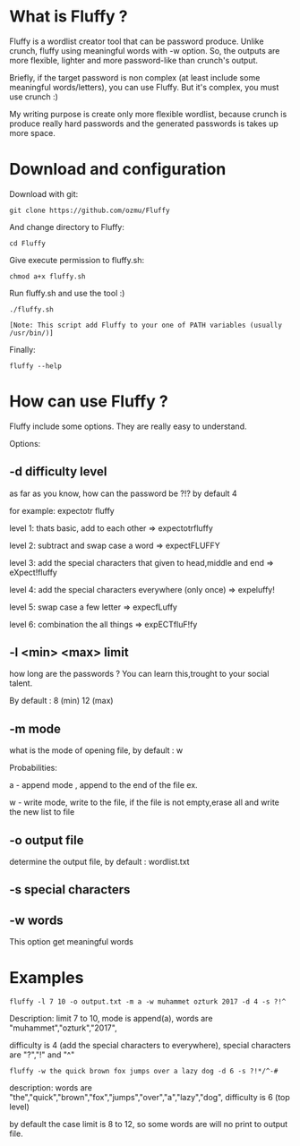 # What is Fluffy ?

Fluffy is a wordlist creator tool that can be password produce. Unlike crunch, fluffy using meaningful words with -w option. So, the outputs are more flexible, lighter and more password-like than crunch's output.

Briefly, if the target password is non complex \(at least include some meaningful words/letters\), you can use Fluffy. But it's complex, you must use crunch :\)

My writing purpose is create only more flexible wordlist, because crunch is produce really hard passwords and the generated passwords is takes up more space.



# Download and configuration

Download with git:

```
git clone https://github.com/ozmu/Fluffy
```

And change directory to Fluffy:

```
cd Fluffy
```

Give execute permission to fluffy.sh:

```
chmod a+x fluffy.sh
```



Run fluffy.sh and use the tool :\)

```
./fluffy.sh

[Note: This script add Fluffy to your one of PATH variables (usually /usr/bin/)]
```

Finally:

```
fluffy --help
```



# How can use Fluffy ?

Fluffy include some options. They are really easy to understand.

Options:

## -d difficulty level

as far as you know, how can the password be ?!? by default 4

for example: expectotr fluffy

level 1: thats basic, add to each other =&gt; expectotrfluffy

level 2: subtract and swap case a word =&gt; expectFLUFFY

level 3: add the special characters that given to head,middle and end =&gt; eXpect!fluffy

level 4: add the special characters everywhere \(only once\) =&gt; expeluffy!

level 5: swap case a few letter =&gt; expecfLuffy

level 6: combination the all things =&gt; expECTfluF!fy



## -l &lt;min&gt; &lt;max&gt; limit

how long are the passwords ? You can learn this,trought to your social talent.

By default : 8 \(min\) 12 \(max\)



## -m mode

what is the mode of opening file, by default : w

Probabilities:

a - append mode , append to the end of the file ex.

w - write mode, write to the file, if the file is not empty,erase all and write the new list to file



## -o output file

determine the output file, by default : wordlist.txt



## -s special characters

## -w words

This option get meaningful words



# Examples

`fluffy -l 7 10 -o output.txt -m a -w muhammet ozturk 2017 -d 4 -s ?!^`

Description: limit 7 to 10, mode is append\(a\), words are "muhammet","ozturk","2017",

difficulty is 4 \(add the special characters to everywhere\), special characters are "?","!" and "^"

`fluffy -w the quick brown fox jumps over a lazy dog -d 6 -s ?!*/^-#`

description: words are "the","quick","brown","fox","jumps","over","a","lazy","dog", difficulty is 6 \(top level\)

by default the case limit is 8 to 12, so some words are will no print to output file.


